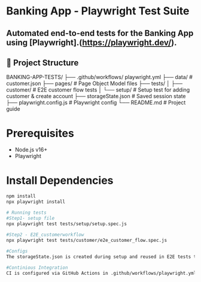 # Banking App - Playwright Test Suite
Automated end-to-end tests for the Banking App using [Playwright].(https://playwright.dev/).
---
## 📁 Project Structure
BANKING-APP-TESTS/
├── .github/workflows/ playwright.yml
├── data/ # customer.json
├── pages/ # Page Object Model files
├── tests/
│ ├── customer/ # E2E customer flow tests
│ └── setup/ # Setup test for adding customer & create account
├── storageState.json # Saved session state
├── playwright.config.js # Playwright config
└── README.md # Project guide

# Prerequisites
- Node.js v16+
- Playwright
# Install Dependencies
```bash
npm install
npx playwright install

# Running tests
#Step1- setup file
npx playwright test tests/setup/setup.spec.js

#Step2 - E2E_customerworkflow
npx playwright test tests/customer/e2e_customer_flow.spec.js
 
#Configs
The storageState.json is created during setup and reused in E2E tests to persist login/session.

#Continious Integration
CI is configured via GitHub Actions in .github/workflows/playwright.yml.

